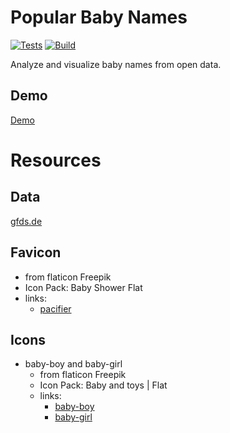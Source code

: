 # Popular Baby Names

[![Tests](https://github.com/w0lf3n/popular-baby-names/actions/workflows/test.yml/badge.svg)](https://github.com/w0lf3n/popular-baby-names/actions/workflows/test.yml)
[![Build](https://github.com/w0lf3n/popular-baby-names/actions/workflows/build.yml/badge.svg)](https://github.com/w0lf3n/popular-baby-names/actions/workflows/build.yml)

Analyze and visualize baby names from open data.

## Demo
[Demo](https://w0lf3n.github.io/popular-baby-names/dist/)

# Resources
## Data
[gfds.de](https://gfds.de/vornamen/beliebteste-vornamen/#topten)

## Favicon
* from flaticon Freepik
* Icon Pack: Baby Shower Flat
* links:
  * [pacifier](https://www.flaticon.com/free-icon/pacifier_2176673)
## Icons
* baby-boy and baby-girl
  * from flaticon Freepik
  * Icon Pack: Baby and toys | Flat
  * links:
    * [baby-boy](https://www.flaticon.com/free-icon/baby-boy_2608645)
    * [baby-girl](https://www.flaticon.com/free-icon/baby-girl_2608653)
